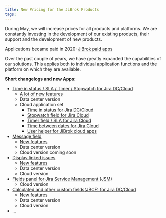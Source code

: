 ```yaml
---
title: New Pricing for the JiBrok Products
tags: 
---
```


During May, we will increase prices for all products and platforms. We are constantly investing in the development of our existing products, their support and the development of new products.

Applications became paid in 2020: [JiBrok paid apps](https://jibrok.com/JiBrok-paid-apps/)

Over the past couple of years, we have greatly expanded the capabilities of our solutions. This applies both to individual application functions and the platform on which they are available.

**Short changelogs and new Apps:**
* [Time in status / SLA / Timer / Stopwatch for Jira DC/Cloud](https://marketplace.atlassian.com/apps/1220908)
  * [A lot of new features](https://marketplace.atlassian.com/apps/1220908/time-in-status-sla-timer-stopwatch-for-jira-dc-cloud/version-history)
  * Data center version
  * Cloud application set
    * [Time in status for Jira DC/Cloud](https://marketplace.atlassian.com/apps/1220908/time-in-status-sla-timer-stopwatch-for-jira-dc-cloud?hosting=cloud&tab=overview)
    * [Stopwatch field for Jira Cloud](https://marketplace.atlassian.com/apps/1225685/stopwatch-field?tab=overview&hosting=cloud)
    * [Timer field / SLA for Jira Cloud](https://marketplace.atlassian.com/apps/1225684/timer-field?tab=overview&hosting=cloud)
    * [Time between dates for Jira Cloud](https://marketplace.atlassian.com/apps/1226143/time-between-dates-for-jira-cloud?tab=overview&hosting=cloud)
    * [User helper for JiBrok cloud apps](https://marketplace.atlassian.com/apps/1227296/user-helper-for-jibrok-cloud-apps?hosting=cloud&tab=overview)
* [Message field](https://marketplace.atlassian.com/apps/1219615)
  * [New features](https://marketplace.atlassian.com/apps/1219615/message-field/version-history)
  * Data center version
  * Cloud version coming soon
* [Display linked issues](https://marketplace.atlassian.com/apps/1223203)
  * [New features](https://marketplace.atlassian.com/apps/1223203/display-linked-issues/version-history)
  * Data center version
  * Cloud version
* [Fields panel for Jira Service Management (JSM)](https://marketplace.atlassian.com/apps/1226586/fields-panel-for-jira-service-management-jsm?hosting=cloud&tab=overview)
  * Cloud version
* [Calculated and other custom fields(JBCF) for Jira DC/Cloud](https://marketplace.atlassian.com/apps/1221055)
  * [New features](https://marketplace.atlassian.com/apps/1221055/calculated-and-other-custom-fields-jbcf-for-jira-dc-cloud/version-history)
  * Data center version
  * Cloud version
* ...



